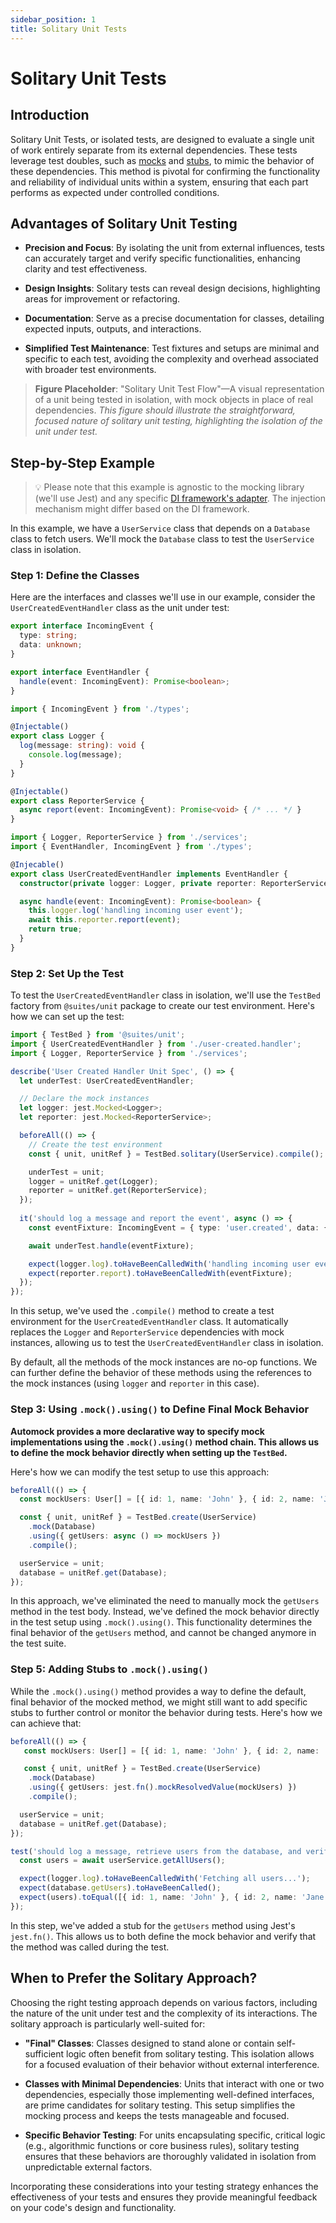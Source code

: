 ```yaml
---
sidebar_position: 1
title: Solitary Unit Tests
---
```


# Solitary Unit Tests

## Introduction

Solitary Unit Tests, or isolated tests, are designed to evaluate a single unit of work entirely separate from its
external dependencies. These tests leverage test doubles, such as [mocks](/docs/glossary/mock) and
[stubs](/docs/glossary/stub), to mimic the behavior of these dependencies. This method is pivotal for confirming the
functionality and reliability of individual units within a system, ensuring that each part performs as expected under
controlled conditions.

## Advantages of Solitary Unit Testing

- **Precision and Focus**: By isolating the unit from external influences, tests can accurately target and verify
  specific functionalities, enhancing clarity and test effectiveness.

- **Design Insights**: Solitary tests can reveal design decisions, highlighting areas for improvement or refactoring.

- **Documentation**: Serve as a precise documentation for classes, detailing expected inputs, outputs, and interactions.

- **Simplified Test Maintenance**: Test fixtures and setups are minimal and specific to each test, avoiding the
  complexity and overhead associated with broader test environments.

> **Figure Placeholder**: "Solitary Unit Test Flow"—A visual representation of a unit being tested in isolation, with
> mock objects in place of real dependencies. _This figure should illustrate the straightforward, focused nature of
solitary unit testing, highlighting the isolation of the unit under test._

## Step-by-Step Example

> :bulb: Please note that this example is agnostic to the mocking library (we'll use Jest) and any specific [DI framework's
> adapter](docs/developer-guide/adapters). The injection mechanism might differ based on the DI framework.

In this example, we have a `UserService` class that depends on a `Database` class to fetch users. We'll mock
the `Database` class to test the `UserService` class in isolation.

### Step 1: Define the Classes

Here are the interfaces and classes we'll use in our example, consider the `UserCreatedEventHandler` class as the unit
under test:

```typescript title="types.ts"
export interface IncomingEvent {
  type: string;
  data: unknown;
}

export interface EventHandler {
  handle(event: IncomingEvent): Promise<boolean>;
}
```

```typescript title="services.ts"
import { IncomingEvent } from './types';

@Injectable()
export class Logger {
  log(message: string): void {
    console.log(message);
  }
}

@Injectable()
export class ReporterService {
  async report(event: IncomingEvent): Promise<void> { /* ... */ }
}
```

```typescript title="user-created.handler.ts"
import { Logger, ReporterService } from './services';
import { EventHandler, IncomingEvent } from './types';

@Injecable()
export class UserCreatedEventHandler implements EventHandler {
  constructor(private logger: Logger, private reporter: ReporterService) {}

  async handle(event: IncomingEvent): Promise<boolean> {
    this.logger.log('handling incoming user event');
    await this.reporter.report(event);
    return true;
  }
}
```

### Step 2: Set Up the Test

To test the `UserCreatedEventHandler` class in isolation, we'll use the `TestBed` factory from `@suites/unit` package to
create our test environment. Here's how we can set up the test:

```typescript title="user-created.handler.spec.ts" {1,9-10,14} showLineNumbers
import { TestBed } from '@suites/unit';
import { UserCreatedEventHandler } from './user-created.handler';
import { Logger, ReporterService } from './services';

describe('User Created Handler Unit Spec', () => {
  let underTest: UserCreatedEventHandler;

  // Declare the mock instances
  let logger: jest.Mocked<Logger>;
  let reporter: jest.Mocked<ReporterService>;

  beforeAll(() => {
    // Create the test environment
    const { unit, unitRef } = TestBed.solitary(UserService).compile();

    underTest = unit;
    logger = unitRef.get(Logger);
    reporter = unitRef.get(ReporterService);
  });
  
  it('should log a message and report the event', async () => {
    const eventFixture: IncomingEvent = { type: 'user.created', data: { id: 1, name: 'John' } };

    await underTest.handle(eventFixture);

    expect(logger.log).toHaveBeenCalledWith('handling incoming user event');
    expect(reporter.report).toHaveBeenCalledWith(eventFixture);
  });
});
```

In this setup, we've used the `.compile()` method to create a test environment for the `UserCreatedEventHandler`
class. It automatically replaces the `Logger` and `ReporterService` dependencies with mock instances, allowing
us to test the `UserCreatedEventHandler` class in isolation.

By default, all the methods of the mock instances are no-op functions. We can further define the behavior of these
methods using the references to the mock instances (using `logger` and `reporter` in this case).

### Step 3: Using `.mock().using()` to Define Final Mock Behavior

**Automock provides a more declarative way to specify mock implementations using the `.mock().using()` method chain.
This allows us to define the mock behavior directly when setting up the `TestBed`.**

Here's how we can modify the test setup to use this approach:

```typescript
beforeAll(() => {
  const mockUsers: User[] = [{ id: 1, name: 'John' }, { id: 2, name: 'Jane' }];

  const { unit, unitRef } = TestBed.create(UserService)
    .mock(Database)
    .using({ getUsers: async () => mockUsers })
    .compile();

  userService = unit;
  database = unitRef.get(Database);
});
```

In this approach, we've eliminated the need to manually mock the `getUsers` method in the test body. Instead, we've
defined the mock behavior directly in the test setup using `.mock().using()`. This functionality determines the final
behavior of the `getUsers` method, and cannot be changed anymore in the test suite.

### Step 5: Adding Stubs to `.mock().using()`

While the `.mock().using()` method provides a way to define the default, final behavior of the mocked method, we might
still want to add specific stubs to further control or monitor the behavior during tests.
Here's how we can achieve that:

```typescript
beforeAll(() => {
   const mockUsers: User[] = [{ id: 1, name: 'John' }, { id: 2, name: 'Jane' }];

   const { unit, unitRef } = TestBed.create(UserService)
    .mock(Database)
    .using({ getUsers: jest.fn().mockResolvedValue(mockUsers) })
    .compile();

  userService = unit;
  database = unitRef.get(Database);
});

test('should log a message, retrieve users from the database, and verify method call', async () => {
  const users = await userService.getAllUsers();

  expect(logger.log).toHaveBeenCalledWith('Fetching all users...');
  expect(database.getUsers).toHaveBeenCalled();
  expect(users).toEqual([{ id: 1, name: 'John' }, { id: 2, name: 'Jane' }]);
});
```

In this step, we've added a stub for the `getUsers` method using Jest's `jest.fn()`. This allows us to both define the
mock behavior and verify that the method was called during the test.

## When to Prefer the Solitary Approach?

Choosing the right testing approach depends on various factors, including the nature of the unit under test and the
complexity of its interactions. The solitary approach is particularly well-suited for:

- **"Final" Classes**: Classes designed to stand alone or contain self-sufficient logic often benefit from solitary
  testing. This isolation allows for a focused evaluation of their behavior without external interference.

- **Classes with Minimal Dependencies**: Units that interact with one or two dependencies, especially those implementing
  well-defined interfaces, are prime candidates for solitary testing. This setup simplifies the mocking process and
  keeps the tests manageable and focused.

- **Specific Behavior Testing**: For units encapsulating specific, critical logic (e.g., algorithmic functions or core
  business rules), solitary testing ensures that these behaviors are thoroughly validated in isolation from
  unpredictable external factors.

Incorporating these considerations into your testing strategy enhances the effectiveness of your tests and ensures they
provide meaningful feedback on your code's design and functionality.
